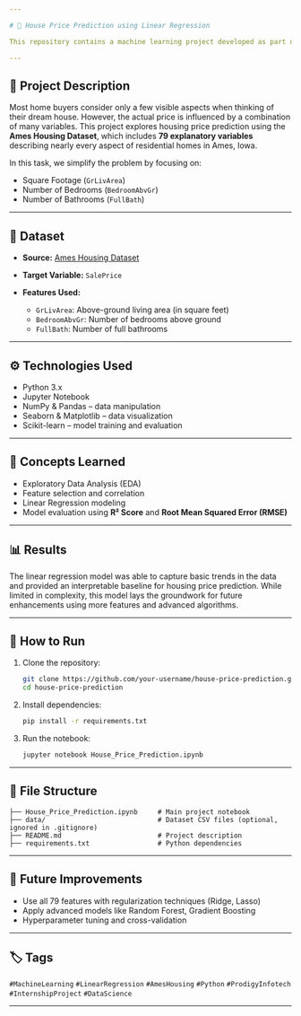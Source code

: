 ```yaml
---

# 🏡 House Price Prediction using Linear Regression

This repository contains a machine learning project developed as part of the **Prodigy Infotech Internship**. The aim of the project is to **predict housing prices** based on features like **square footage**, **number of bedrooms**, and **bathrooms** using a **Linear Regression model**.

---
```


## 📌 Project Description

Most home buyers consider only a few visible aspects when thinking of their dream house. However, the actual price is influenced by a combination of many variables. This project explores housing price prediction using the **Ames Housing Dataset**, which includes **79 explanatory variables** describing nearly every aspect of residential homes in Ames, Iowa.

In this task, we simplify the problem by focusing on:

* Square Footage (`GrLivArea`)
* Number of Bedrooms (`BedroomAbvGr`)
* Number of Bathrooms (`FullBath`)

---

## 📂 Dataset

* **Source:** [Ames Housing Dataset](https://www.kaggle.com/c/house-prices-advanced-regression-techniques)
* **Target Variable:** `SalePrice`
* **Features Used:**

  * `GrLivArea`: Above-ground living area (in square feet)
  * `BedroomAbvGr`: Number of bedrooms above ground
  * `FullBath`: Number of full bathrooms

---

## ⚙️ Technologies Used

* Python 3.x
* Jupyter Notebook
* NumPy & Pandas – data manipulation
* Seaborn & Matplotlib – data visualization
* Scikit-learn – model training and evaluation

---

## 🧠 Concepts Learned

* Exploratory Data Analysis (EDA)
* Feature selection and correlation
* Linear Regression modeling
* Model evaluation using **R² Score** and **Root Mean Squared Error (RMSE)**

---

## 📊 Results

The linear regression model was able to capture basic trends in the data and provided an interpretable baseline for housing price prediction. While limited in complexity, this model lays the groundwork for future enhancements using more features and advanced algorithms.

---

## 🚀 How to Run

1. Clone the repository:

   ```bash
   git clone https://github.com/your-username/house-price-prediction.git
   cd house-price-prediction
   ```

2. Install dependencies:

   ```bash
   pip install -r requirements.txt
   ```

3. Run the notebook:

   ```bash
   jupyter notebook House_Price_Prediction.ipynb
   ```

---

## 📁 File Structure

```
├── House_Price_Prediction.ipynb     # Main project notebook
├── data/                            # Dataset CSV files (optional, ignored in .gitignore)
├── README.md                        # Project description
├── requirements.txt                 # Python dependencies
```

---

## 🔮 Future Improvements

* Use all 79 features with regularization techniques (Ridge, Lasso)
* Apply advanced models like Random Forest, Gradient Boosting
* Hyperparameter tuning and cross-validation

---

## 🏷️ Tags

`#MachineLearning` `#LinearRegression` `#AmesHousing` `#Python` `#ProdigyInfotech` `#InternshipProject` `#DataScience`

---

